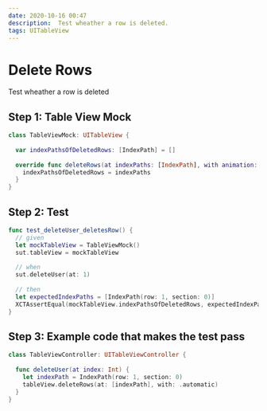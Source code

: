 ```yaml
---
date: 2020-10-16 00:47
description:  Test wheather a row is deleted.
tags: UITableView
---
```


# Delete Rows

Test wheather a row is deleted

## Step 1: Table View Mock

```swift
class TableViewMock: UITableView {
  
  var indexPathsOfDeletedRows: [IndexPath] = []
  
  override func deleteRows(at indexPaths: [IndexPath], with animation: UITableView.RowAnimation) {
    indexPathsOfDeletedRows = indexPaths
  }
}
```

## Step 2: Test

```swift
func test_deleteUser_deletesRow() {
  // given
  let mockTableView = TableViewMock()
  sut.tableView = mockTableView
  
  // when
  sut.deleteUser(at: 1)
  
  // then
  let expectedIndexPaths = [IndexPath(row: 1, section: 0)]
  XCTAssertEqual(mockTableView.indexPathsOfDeletedRows, expectedIndexPaths)
}
```

## Step 3: Example code that makes the test pass

```swift
class TableViewController: UITableViewController {
  
  func deleteUser(at index: Int) {
    let indexPath = IndexPath(row: 1, section: 0)
    tableView.deleteRows(at: [indexPath], with: .automatic)
  }
}
```

